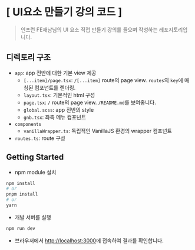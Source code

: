 # [ UI요소 만들기 강의 코드 ]

> 인프런 FE재남님의 UI 요소 직접 만들기 강의를 들으며 작성하는 레포지토리입니다.

## 디렉토리 구조

- `app`: app 전반에 대한 기본 view 제공
  - `[...item]/page.tsx`: `/[...item]` route의 page view. `routes`의 `key`에 매칭된 컴포넌트를 렌더링.
  - `layout.tsx`: 기본적인 html 구성
  - `page.tsx`: `/` route의 page view. `/README.md`를 보여줍니다.
  - `global.scss`: app 전반의 style
  - `gnb.tsx`: 좌측 메뉴 컴포넌트
- `components`
  - `vanillaWrapper.ts`: 독립적인 VanillaJS 환경의 wrapper 컴포넌트
- `routes.ts`: route 구성

## Getting Started

- npm module 설치

```bash
npm install
# or
pnpm install
# or
yarn
```

- 개발 서버를 실행

```bash
npm run dev
```

- 브라우저에서 [http://localhost:3000](http://localhost:3000)에 접속하여 결과를 확인합니다.
